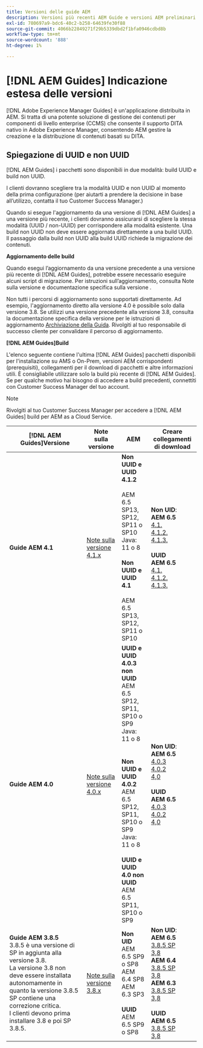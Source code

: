 ```yaml
---
title: Versioni delle guide AEM
description: Versioni più recenti AEM Guide e versioni AEM preliminari necessarie
exl-id: 780697a9-bdc6-40c2-b258-64639fe30f88
source-git-commit: 4066b22849271f29b5339dbd2f1bfa0946cdbd8b
workflow-type: tm+mt
source-wordcount: '888'
ht-degree: 1%

---
```


# [!DNL AEM Guides] Indicazione estesa delle versioni

[!DNL Adobe Experience Manager Guides] è un&#39;applicazione distribuita in AEM. Si tratta di una potente soluzione di gestione dei contenuti per componenti di livello enterprise (CCMS) che consente il supporto DITA nativo in Adobe Experience Manager, consentendo AEM gestire la creazione e la distribuzione di contenuti basati su DITA.

## Spiegazione di UUID e non UUID

[!DNL AEM Guides] i pacchetti sono disponibili in due modalità: build UUID e build non UUID.

I clienti dovranno scegliere tra la modalità UUID e non UUID al momento della prima configurazione (per aiutarti a prendere la decisione in base all’utilizzo, contatta il tuo Customer Success Manager.)

Quando si esegue l&#39;aggiornamento da una versione di [!DNL AEM Guides] a una versione più recente, i clienti dovranno assicurarsi di scegliere la stessa modalità (UUID / non-UUID) per corrispondere alla modalità esistente. Una build non UUID non deve essere aggiornata direttamente a una build UUID. Il passaggio dalla build non UUID alla build UUID richiede la migrazione dei contenuti.

**Aggiornamento delle build**

Quando esegui l’aggiornamento da una versione precedente a una versione più recente di [!DNL AEM Guides], potrebbe essere necessario eseguire alcuni script di migrazione. Per istruzioni sull’aggiornamento, consulta Note sulla versione e documentazione specifica sulla versione .

Non tutti i percorsi di aggiornamento sono supportati direttamente. Ad esempio, l&#39;aggiornamento diretto alla versione 4.0 è possibile solo dalla versione 3.8. Se utilizzi una versione precedente alla versione 3.8, consulta la documentazione specifica della versione per le istruzioni di aggiornamento [Archiviazione della Guida](https://helpx.adobe.com/xml-documentation-for-experience-manager/archive.html).
Rivolgiti al tuo responsabile di successo cliente per convalidare il percorso di aggiornamento.

**[!DNL AEM Guides]Build**

L&#39;elenco seguente contiene l&#39;ultima [!DNL AEM Guides] pacchetti disponibili per l&#39;installazione su AMS o On-Prem, versioni AEM corrispondenti (prerequisiti), collegamenti per il download di pacchetti e altre informazioni utili. È consigliabile utilizzare solo la build più recente di [!DNL AEM Guides]. Se per qualche motivo hai bisogno di accedere a build precedenti, connettiti con Customer Success Manager del tuo account.

>[!NOTE]
>
>Rivolgiti al tuo Customer Success Manager per accedere a [!DNL AEM Guides] build per AEM as a Cloud Service.

| [!DNL AEM Guides]Versione  | Note sulla versione | AEM | Creare collegamenti di download |
|---|---|---|---|
| **Guide AEM 4.1** | [Note sulla versione 4.1.x](https://experienceleague.adobe.com/docs/experience-manager-guides-learn/tutorials/release-info/release-notes/on-prem-release-notes/release-notes-4.1.html) | **Non UUID e UUID 4.1.2**<br><br> AEM 6.5 SP13, SP12, SP11 o SP10 <br>Java: 11 o 8 <br><br>**Non UUID e UUID 4.1**<br><br> AEM 6.5 SP13, SP12, SP11 o SP10 | **Non UID**: <br> **AEM 6.5** <br>[4.1.](https://experience.adobe.com/#/downloads/content/software-distribution/en/aem.html?package=%2Fcontent%2Fsoftware-distribution%2Fen%2Fdetails.html%2Fcontent%2Fdam%2Faem%2Fpublic%2Faemdox%2F4-1%2F4-1-non-uuid%2Fcom.adobe.fmdita-6.5-4.1.159.zip)<br>[4.1.2.](https://experience.adobe.com/#/downloads/content/software-distribution/en/aem.html?package=%2Fcontent%2Fsoftware-distribution%2Fen%2Fdetails.html%2Fcontent%2Fdam%2Faem%2Fpublic%2Faemdox%2F4-1-2%2F4-1-2-non-uuid%2Fcom.adobe.fmdita-6.5-sp-4.1.2.11.zip)<br>[4.1.3.](https://experience.adobe.com/#/downloads/content/software-distribution/en/aem.html?package=%2Fcontent%2Fsoftware-distribution%2Fen%2Fdetails.html%2Fcontent%2Fdam%2Faem%2Fpublic%2Faemdox%2F4-1-3%2F4-1-3-non-uuid%2Fcom.adobe.fmdita-6.5-sp-4.1.3.2.zip)<br><br> **UUID** <br>**AEM 6.5** <br>[4.1.](https://experience.adobe.com/#/downloads/content/software-distribution/en/aem.html?package=%2Fcontent%2Fsoftware-distribution%2Fen%2Fdetails.html%2Fcontent%2Fdam%2Faem%2Fpublic%2Faemdox%2F4-1%2F4-1-uuid%2Fcom.adobe.fmdita-6.5-uuid-4.1.159.zip)<br>[4.1.2.](https://experience.adobe.com/#/downloads/content/software-distribution/en/aem.html?package=%2Fcontent%2Fsoftware-distribution%2Fen%2Fdetails.html%2Fcontent%2Fdam%2Faem%2Fpublic%2Faemdox%2F4-1-2%2F4-1-2-uuid%2Fcom.adobe.fmdita.uuid-6.5-sp-4.1.2.11.zip)<br>[4.1.3.](https://experience.adobe.com/#/downloads/content/software-distribution/en/aem.html?package=%2Fcontent%2Fsoftware-distribution%2Fen%2Fdetails.html%2Fcontent%2Fdam%2Faem%2Fpublic%2Faemdox%2F4-1-3%2F4-1-3-uuid%2Fcom.adobe.fmdita.uuid-6.5-sp-4.1.3.2.zip) |
| **Guide AEM 4.0** | [Note sulla versione 4.0.x](https://helpx.adobe.com/xml-documentation-for-experience-manager/release-note/release-notes-xml-documentation-solution-4-0.html) | **UUID e UUID 4.0.3 non UUID**<br> AEM 6.5 SP12, SP11, SP10 o SP9 <br>Java: 11 o 8 <br><br> <br>**Non UUID e UUID 4.0.2** <br> AEM 6.5 SP12, SP11, SP10 o SP9 <br>Java: 11 o 8 <br><br> **UUID e UUID 4.0 non UUID** <br> AEM 6.5 SP11, SP10 o SP9 | **Non UID**: <br> **AEM 6.5** <br>[4.0.3](https://experience.adobe.com/#/downloads/content/software-distribution/en/aem.html?package=%2Fcontent%2Fsoftware-distribution%2Fen%2Fdetails.html%2Fcontent%2Fdam%2Faem%2Fpublic%2Faemdox%2F4-0-3%2F4-0-2-non-uuid%2Fcom.adobe.fmdita-6.5-hotfix-4.0.3.1.zip)<br>[4.0.2](https://experience.adobe.com/#/downloads/content/software-distribution/en/aem.html?package=%2Fcontent%2Fsoftware-distribution%2Fen%2Fdetails.html%2Fcontent%2Fdam%2Faem%2Fpublic%2Faemdox%2F4-0-2%2F4-0-2-non-uuid%2Fcom.adobe.fmdita-6.5-sp-4.0.2.10.zip)  <br> [4,0](https://experience.adobe.com/#/downloads/content/software-distribution/en/aem.html?package=/content/software-distribution/en/details.html/content/dam/aem/public/aemdox/4-0/4-0-non-uuid/com.adobe.fmdita-6.5-4.0.70.zip)  <br><br> **UUID** <br>**AEM 6.5**  <br>[4.0.3](https://experience.adobe.com/#/downloads/content/software-distribution/en/aem.html?package=%2Fcontent%2Fsoftware-distribution%2Fen%2Fdetails.html%2Fcontent%2Fdam%2Faem%2Fpublic%2Faemdox%2F4-0-3%2F4-0-3-uuid%2Fcom.adobe.fmdita.uuid-6.5-hotfix-4.0.3.1.zip) <br>[4.0.2](https://experience.adobe.com/#/downloads/content/software-distribution/en/aem.html?package=%2Fcontent%2Fsoftware-distribution%2Fen%2Fdetails.html%2Fcontent%2Fdam%2Faem%2Fpublic%2Faemdox%2F4-0-2%2F4-0-2-uuid%2Fcom.adobe.fmdita.uuid-6.5-sp-4.0.2.10.zip)<br> [4,0](https://experience.adobe.com/#/downloads/content/software-distribution/en/aem.html?package=/content/software-distribution/en/details.html/content/dam/aem/public/aemdox/4-0/4-0-uuid/com.adobe.fmdita-6.5-uuid-4.0.70.zip) |
| **Guide AEM 3.8.5** <br> 3.8.5 è una versione di SP in aggiunta alla versione 3.8. <br>La versione 3.8 non deve essere installata autonomamente in quanto la versione 3.8.5 SP contiene una correzione critica. <br>I clienti devono prima installare 3.8 e poi SP 3.8.5. | [Note sulla versione 3.8.x](https://helpx.adobe.com/xml-documentation-for-experience-manager/release-note/release-notes-xml-documentation-solution-3-8.html) | **Non UID** <br> AEM 6.5 SP9 o SP8 <br> AEM 6.4 SP8 <br> AEM 6.3 SP3 <br><br> **UUID** <br> AEM 6.5 SP9 o SP8 | **Non UID**: <br> **AEM 6.5** <br> [3.8.5 SP](https://experience.adobe.com/#/downloads/content/software-distribution/en/aem.html?package=/content/software-distribution/en/details.html/content/dam/aem/public/aemdox/3-8-5/com.adobe.fmdita-6.5-hotfix-3.8.5.2.zip) <br>[3,8](https://experience.adobe.com/#/downloads/content/software-distribution/en/aem.html?package=/content/software-distribution/en/details.html/content/dam/aem/public/aemdox/3-8/com.adobe.fmdita-6.5-3.8.166.zip)<br> **AEM 6.4**<br> [3.8.5 SP](https://experience.adobe.com/#/downloads/content/software-distribution/en/aem.html?package=/content/software-distribution/en/details.html/content/dam/aem/public/aemdox/3-8-5/com.adobe.fmdita-6.4-hotfix-3.8.5.1.zip) <br>[3,8](https://experience.adobe.com/#/downloads/content/software-distribution/en/aem.html?package=/content/software-distribution/en/details.html/content/dam/aem/public/aemdox/3-8/com.adobe.fmdita-6.4-3.8.166.zip) <br> **AEM 6.3** <br> [3.8.5 SP](https://experience.adobe.com/#/downloads/content/software-distribution/en/aem.html?package=/content/software-distribution/en/details.html/content/dam/aem/public/aemdox/3-8-5/com.adobe.fmdita-6.3-hotfix-3.8.5.1.zip) <br>[3,8](https://experience.adobe.com/#/downloads/content/software-distribution/en/aem.html?package=/content/software-distribution/en/details.html/content/dam/aem/public/aemdox/3-8/com.adobe.fmdita-6.3-3.8.166.zip) <br><br> **UUID** <br>**AEM 6.5** <br> [3.8.5 SP](https://experience.adobe.com/#/downloads/content/software-distribution/en/aem.html?package=/content/software-distribution/en/details.html/content/dam/aem/public/aemdox/3-8-5uuid/com.adobe.fmdita.uuid-6.5-hotfix-3.8.5.2.zip) <br> [3,8](https://experience.adobe.com/#/downloads/content/software-distribution/en/aem.html?package=/content/software-distribution/en/details.html/content/dam/aem/public/aemdox/3-8uuid/com.adobe.fmdita.uuid-6.5-3.8.168.zip) |
